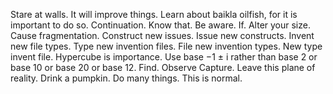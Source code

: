 Stare at walls. It will improve things. Learn about baikla oilfish, for it is important to do so. Continuation.
Know that. Be aware. If.
Alter your size. Cause fragmentation. Construct new issues. Issue new constructs. Invent new file types. Type new invention files. File new invention types. New type invent file.
Hypercube is importance. Use base −1 ± i rather than base 2 or base 10 or base 20 or base 12.
Find. Observe Capture.
Leave this plane of reality.
Drink a pumpkin.
Do many things.
This is normal.
